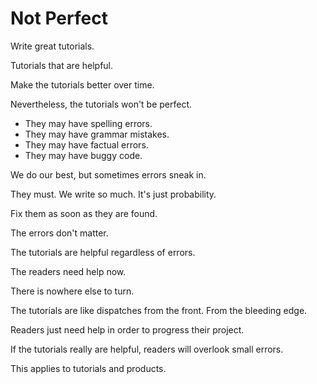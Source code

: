 # Not Perfect

Write great tutorials.

Tutorials that are helpful.

Make the tutorials better over time.

Nevertheless, the tutorials won't be perfect.

* They may have spelling errors.
* They may have grammar mistakes.
* They may have factual errors.
* They may have buggy code.

We do our best, but sometimes errors sneak in.

They must. We write so much. It's just probability.

Fix them as soon as they are found.

The errors don't matter.

The tutorials are helpful regardless of errors.

The readers need help now.

There is nowhere else to turn.

The tutorials are like dispatches from the front. From the bleeding edge.

Readers just need help in order to progress their project.

If the tutorials really are helpful, readers will overlook small errors.

This applies to tutorials and products.

